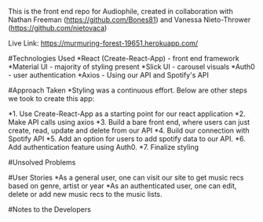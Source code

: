 This is the front end repo for Audiophile, created in collaboration with Nathan Freeman (https://github.com/Bones81) and Vanessa Nieto-Thrower (https://github.com/nietovaca)

Live Link: https://murmuring-forest-19651.herokuapp.com/

#Technologies Used
*React (Create-React-App) - front end framework
*Material UI - majority of styling present
*Slick UI - carousel visuals
*Auth0 - user authentication
*Axios - Using our API and Spotify's API


#Approach Taken
*Styling was a continuous effort. Below are other steps we took to create this app:

*1. Use Create-React-App as a starting point for our react application
*2. Make API calls using axios
*3. Build a bare front end, where users can just create, read, update and delete from our API
*4. Build our connection with Spotify API
*5. Add an option for users to add spotify data to our API.
*6. Add authentication feature using Auth0.
*7. Finalize styling


#Unsolved Problems


#User Stories
*As a general user, one can visit our site to get music recs based on genre, artist or year
*As an authenticated user, one can edit, delete or add new music recs to the music lists.

#Notes to the Developers
